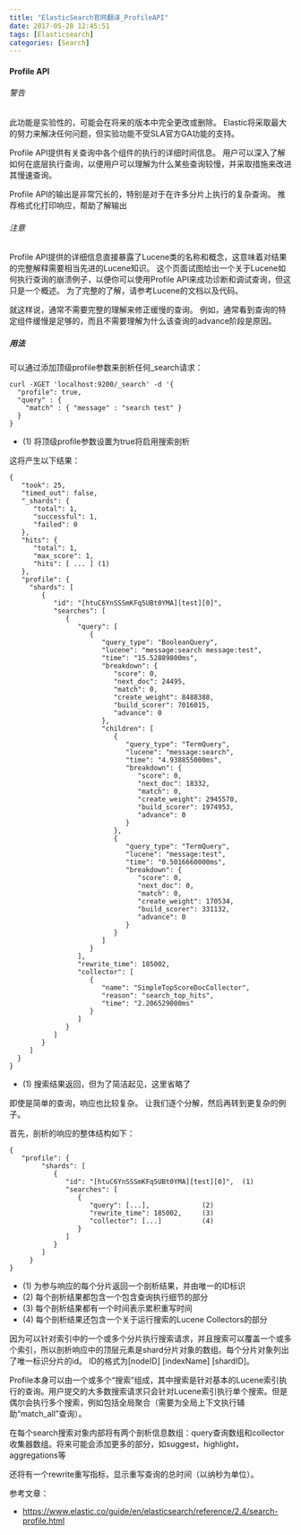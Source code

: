 ```yaml
---
title: "ElasticSearch官网翻译_ProfileAPI"
date: 2017-05-28 12:45:51
tags: [Elasticsearch]
categories: [Search]
---
```


#### Profile API

###### 警告

此功能是实验性的，可能会在将来的版本中完全更改或删除。 Elastic将采取最大的努力来解决任何问题，但实验功能不受SLA官方GA功能的支持。

Profile API提供有关查询中各个组件的执行的详细时间信息。 用户可以深入了解如何在底层执行查询，以便用户可以理解为什么某些查询较慢，并采取措施来改进其慢速查询。

Profile API的输出是非常冗长的，特别是对于在许多分片上执行的复杂查询。 推荐格式化打印响应，帮助了解输出

###### 注意

Profile API提供的详细信息直接暴露了Lucene类的名称和概念，这意味着对结果的完整解释需要相当先进的Lucene知识。 这个页面试图给出一个关于Lucene如何执行查询的崩溃例子，以便你可以使用Profile API来成功诊断和调试查询，但这只是一个概述。 为了完整的了解，请参考Lucene的文档以及代码。

就这样说，通常不需要完整的理解来修正缓慢的查询。 例如，通常看到查询的特定组件缓慢是足够的，而且不需要理解为什么该查询的advance阶段是原因。

##### 用法

可以通过添加顶级profile参数来剖析任何_search请求：

```
curl -XGET 'localhost:9200/_search' -d '{
  "profile": true,
  "query" : {
    "match" : { "message" : "search test" }
  }
}
```

- (1) 将顶级profile参数设置为true将启用搜索剖析

这将产生以下结果：

```
{
   "took": 25,
   "timed_out": false,
   "_shards": {
      "total": 1,
      "successful": 1,
      "failed": 0
   },
   "hits": {
      "total": 1,
      "max_score": 1,
      "hits": [ ... ] (1)
   },
   "profile": {
     "shards": [
        {
           "id": "[htuC6YnSSSmKFq5UBt0YMA][test][0]",
           "searches": [
              {
                 "query": [
                    {
                       "query_type": "BooleanQuery",
                       "lucene": "message:search message:test",
                       "time": "15.52889800ms",
                       "breakdown": {
                          "score": 0,
                          "next_doc": 24495,
                          "match": 0,
                          "create_weight": 8488388,
                          "build_scorer": 7016015,
                          "advance": 0
                       },
                       "children": [
                          {
                             "query_type": "TermQuery",
                             "lucene": "message:search",
                             "time": "4.938855000ms",
                             "breakdown": {
                                "score": 0,
                                "next_doc": 18332,
                                "match": 0,
                                "create_weight": 2945570,
                                "build_scorer": 1974953,
                                "advance": 0
                             }
                          },
                          {
                             "query_type": "TermQuery",
                             "lucene": "message:test",
                             "time": "0.5016660000ms",
                             "breakdown": {
                                "score": 0,
                                "next_doc": 0,
                                "match": 0,
                                "create_weight": 170534,
                                "build_scorer": 331132,
                                "advance": 0
                             }
                          }
                       ]
                    }
                 ],
                 "rewrite_time": 185002,
                 "collector": [
                    {
                       "name": "SimpleTopScoreDocCollector",
                       "reason": "search_top_hits",
                       "time": "2.206529000ms"
                    }
                 ]
              }
           ]
        }
     ]
  }
}
```

- (1) 搜索结果返回，但为了简洁起见，这里省略了

即使是简单的查询，响应也比较复杂。 让我们逐个分解，然后再转到更复杂的例子。

首先，剖析的响应的整体结构如下：

```
{
   "profile": {
        "shards": [
           {
              "id": "[htuC6YnSSSmKFq5UBt0YMA][test][0]",  (1)
              "searches": [
                 {
                    "query": [...],             (2)
                    "rewrite_time": 185002,     (3)
                    "collector": [...]          (4)
                 }
              ]
           }
        ]
     }
}
```

- (1) 为参与响应的每个分片返回一个剖析结果，并由唯一的ID标识
- (2) 每个剖析结果都包含一个包含查询执行细节的部分
- (3) 每个剖析结果都有一个时间表示累积重写时间
- (4) 每个剖析结果还包含一个关于运行搜索的Lucene Collectors的部分

因为可以针对索引中的一个或多个分片执行搜索请求，并且搜索可以覆盖一个或多个索引，所以剖析响应中的顶层元素是shard分片对象的数组。每个分片对象列出了唯一标识分片的id。 ID的格式为[nodeID] [indexName] [shardID]。

Profile本身可以由一个或多个“搜索”组成，其中搜索是针对基本的Lucene索引执行的查询。用户提交的大多数搜索请求只会针对Lucene索引执行单个搜索。但是偶尔会执行多个搜索，例如包括全局聚合（需要为全局上下文执行辅助“match_all”查询）。

在每个search搜索对象内部将有两个剖析信息数组：query查询数组和collector收集器数组。将来可能会添加更多的部分，如suggest，highlight，aggregations等

还将有一个rewrite重写指标，显示重写查询的总时间（以纳秒为单位）。


参考文章：

- https://www.elastic.co/guide/en/elasticsearch/reference/2.4/search-profile.html

